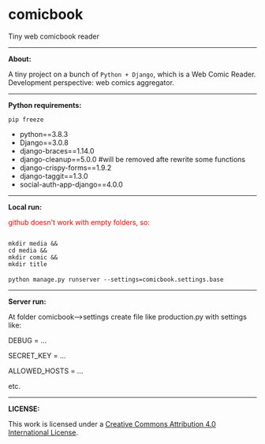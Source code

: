 # comicbook
Tiny web comicbook reader


<hr>
<strong>About:</strong>

A tiny project on a bunch of <code>Python + Django</code>, which is a Web Comic Reader. Development perspective: web comics aggregator.


<hr>
<strong>Python requirements:</strong>

<code>pip freeze</code>
<ul>
<li>python==3.8.3</li>
<li>Django==3.0.8</li>
<li>django-braces==1.14.0</li>
<li>django-cleanup==5.0.0 #will be removed afte rewrite some functions</li>
<li>django-crispy-forms==1.9.2</li>
<li>django-taggit==1.3.0</li>
<li>social-auth-app-django==4.0.0</li>
</ul>

<hr>
<strong>Local run:</strong>

<p style="color: red;">github doesn't work with empty folders, so:</p>
<code>
mkdir media &&
cd media &&
mkdir comic &&
mkdir title
</code>
<br>
<code>python manage.py runserver --settings=comicbook.settings.base</code>


<hr>
<strong>Server run:</strong>

At folder comicbook-->settings create file like production.py with settings like:

<p>DEBUG = ...</p>
<p>SECRET_KEY = ...</p>
<p>ALLOWED_HOSTS = ...</p>

etc.

<hr>
<strong>LICENSE:</strong>

This work is licensed under a <a href="http://creativecommons.org/licenses/by/4.0/" rel="nofollow">Creative Commons Attribution 4.0 International License</a>.
